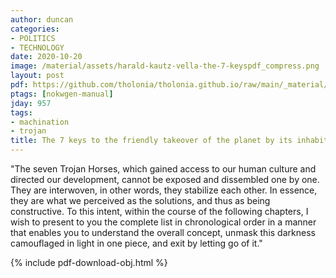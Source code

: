 ```yaml
---
author: duncan
categories:
- POLITICS
- TECHNOLOGY
date: 2020-10-20
image: /material/assets/harald-kautz-vella-the-7-keyspdf_compress.png
layout: post
pdf: https://github.com/tholonia/tholonia.github.io/raw/main/_material/assets/harald-kautz-vella-the-7-keyspdf_compress.pdf
ptags: [nokwgen-manual]
jday: 957
tags:
- machination
- trojan
title: The 7 keys to the friendly takeover of the planet by its inhabitants
---
```


"The seven Trojan Horses, which gained access to our human culture and directed our development, cannot be exposed and dissembled one by one. They are interwoven, in other words, they stabilize each other. In essence, they are what we perceived as the solutions, and thus as being constructive. To this intent, within the course of the following chapters, I wish to present to you the complete list in chronological order in a manner that enables you to understand the overall concept, unmask this darkness camouflaged in light in one piece, and exit by letting go of it."

<!--more-->

{% include pdf-download-obj.html %}

